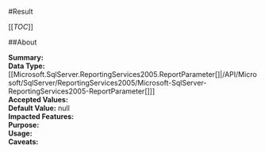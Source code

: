 #Result

[[_TOC_]]

##About

**Summary:** <remarks />  
**Data Type:** [[Microsoft.SqlServer.ReportingServices2005.ReportParameter[]|/API/Microsoft/SqlServer/ReportingServices2005/Microsoft-SqlServer-ReportingServices2005-ReportParameter[]]]  
**Accepted Values:**   
**Default Value:** null  
**Impacted Features:**   
**Purpose:**   
**Usage:**   
**Caveats:**   

